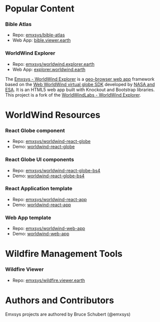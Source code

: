 # Popular Content
### Bible Atlas 
- Repo: [emxsys/bible-atlas](https://github.com/emxsys/bible-atlas)
- Web App: [bible.viewer.earth](https://bible.viewer.earth)

### WorldWind Explorer 
- Repo: [emxsys/worldwind.explorer.earth](https://github.com/emxsys/worldwind.explorer.earth)
- Web App: [explorer.worldwind.earth](https://explorer.worldwind.earth)

The [Emxsys - WorldWind Explorer](https://github.com/emxsys/worldwind.explorer.earth) is a [geo-browser web app](https://worldwind.explorer.earth) 
framework based on the [Web WorldWind virtual globe SDK](https://github.com/NASAWorldWind/WebWorldWind) 
developed by [NASA and ESA](https://worldwind.arc.nasa.gov/web). It is an HTML5 web app built with Knockout 
and Bootstrap libraries. This project is a fork of the [WorldWindLabs - WorldWind Explorer](https://github.com/worldwindlabs/worldwindexplorer).

# WorldWind Resources

### React Globe component 
- Repo: [emxsys/worldwind-react-globe](https://github.com/emxsys/worldwind-react-globe)
- Demo: [worldwind-react-globe](https://emxsys.github.io/worldwind-react-globe/)

### React Globe UI components 
- Repo: [emxsys/worldwind-react-globe-bs4](https://github.com/emxsys/worldwind-react-globe-bs4)
- Demo: [worldwind-react-globe-bs4](https://emxsys.github.io/worldwind-react-globe-bs4/)

### React Application template 
- Repo: [emxsys/worldwind-react-app](https://github.com/emxsys/worldwind-react-app)
- Demo: [worldwind-react-app](https://emxsys.github.io/worldwind-react-app/)

### Web App template 
- Repo: [emxsys/worldwind-web-app](https://github.com/emxsys/worldwind-web-app)
- Demo: [worldwind-web-app](https://emxsys.github.io/worldwind-web-app/)

# Wildfire Management Tools

### Wildfire Viewer 
- Repo: [emxsys/wildfire.viewer.earth](https://github.com/emxsys/wildfire.viewer.earth)

# Authors and Contributors
Emxsys projects are authored by Bruce Schubert (@emxsys)
